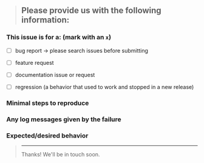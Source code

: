 <!--
IF SUFFICIENT INFORMATION IS NOT PROVIDED VIA THE FOLLOWING TEMPLATE THE ISSUE MIGHT BE CLOSED WITHOUT FURTHER CONSIDERATION OR INVESTIGATION
-->
> Please provide us with the following information:
> ---------------------------------------------------------------

### This issue is for a: (mark with an `x`)

- [ ] bug report -> please search issues before submitting
- [ ] feature request
- [ ] documentation issue or request
- [ ] regression (a behavior that used to work and stopped in a new release)


### Minimal steps to reproduce
>

### Any log messages given by the failure
>

### Expected/desired behavior
>

> ---------------------------------------------------------------
> Thanks! We'll be in touch soon.
